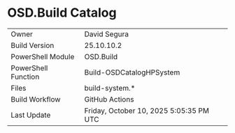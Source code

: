 ﻿# OSD.Build Catalog

| | |
|-|-|
| Owner | David Segura |
| Build Version | 25.10.10.2 |
| PowerShell Module | OSD.Build |
| PowerShell Function | Build-OSDCatalogHPSystem |
| Files | build-system.* |
| Build Workflow | GitHub Actions |
| Last Update | Friday, October 10, 2025 5:05:35 PM UTC |
